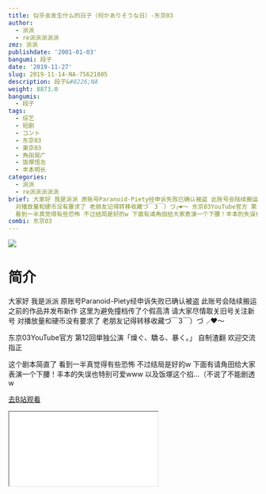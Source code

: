 ```yaml
---
title: 似乎会发生什么的日子（何かありそうな日）-东京03
author:
  - 派派
  - re派派派派派
zmz: 派派
publishdate: '2001-01-03'
bangumi: 段子
date: '2019-11-27'
slug: 2019-11-14-NA-75621805
description: 段子&#8226;NA
weight: 8873.0
bangumis:
  - 段子
tags:
  - 综艺
  - 短剧
  - コント
  - 东京03
  - 東京03
  - 角田晃广
  - 饭塚悟志
  - 丰本明长
categories:
  - 派派
  - re派派派派派
brief: 大家好 我是派派 原账号Paranoid-Piety经申诉失败已确认被盗 此账号会陆续搬运之前的作品并发布新作 这里为避免撞档传了个假高清 请大家尽情取关旧号关注新号
  对播放量和硬币没有要求了 老朋友记得转移收藏づ￣3￣）づ╭❤～ 东京03YouTube官方 第12回単独公演「燥ぐ、驕る、暴く。」 自制渣翻 欢迎交流指正 这个剧本简直了
  看到一半真觉得有些恐怖 不过结局是好的w 下面有请角田给大家表演一个下腰！丰本的失误也特别可爱www 以及饭塚这个掐...（不说了不能剧透w
combi: 东京03
---
```

![](https://raw.githubusercontent.com/tcgriffith/owaraisite/master/static/tmpimg/8829f6f707b6c8d12c47ce92c384c0682d337025.jpg.480.jpg)
# 简介  
大家好 我是派派 原账号Paranoid-Piety经申诉失败已确认被盗 此账号会陆续搬运之前的作品并发布新作 这里为避免撞档传了个假高清 请大家尽情取关旧号关注新号 对播放量和硬币没有要求了 老朋友记得转移收藏づ￣3￣）づ╭❤～

东京03YouTube官方 第12回単独公演「燥ぐ、驕る、暴く。」
自制渣翻 欢迎交流指正

这个剧本简直了 看到一半真觉得有些恐怖 不过结局是好的w 
下面有请角田给大家表演一个下腰！丰本的失误也特别可爱www
以及饭塚这个掐...（不说了不能剧透w  

[去B站观看](https://www.bilibili.com/video/av75621805/)
<div class ="resp-container"><iframe class="testiframe" src="//player.bilibili.com/player.html?aid=75621805"", scrolling="no", allowfullscreen="true" > </iframe></div> 
